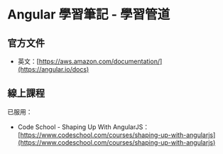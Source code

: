 # Angular 學習筆記 - 學習管道

## 官方文件

* 英文：[https://aws.amazon.com/documentation/](https://angular.io/docs)

## 線上課程

已服用：

* Code School - Shaping Up With AngularJS：
  [https://www.codeschool.com/courses/shaping-up-with-angularjs](https://www.codeschool.com/courses/shaping-up-with-angularjs)





